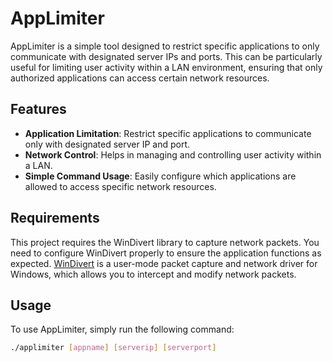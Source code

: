 # AppLimiter

AppLimiter is a simple tool designed to restrict specific applications to only communicate with designated server IPs and ports. This can be particularly useful for limiting user activity within a LAN environment, ensuring that only authorized applications can access certain network resources.

## Features

- **Application Limitation**: Restrict specific applications to communicate only with designated server IP and port.
- **Network Control**: Helps in managing and controlling user activity within a LAN.
- **Simple Command Usage**: Easily configure which applications are allowed to access specific network resources.

## Requirements

This project requires the WinDivert library to capture network packets. You need to configure WinDivert properly to ensure the application functions as expected. [WinDivert](https://reqrypt.org/windivert.html) is a user-mode packet capture and network driver for Windows, which allows you to intercept and modify network packets.

## Usage

To use AppLimiter, simply run the following command:

```sh
./applimiter [appname] [serverip] [serverport]
